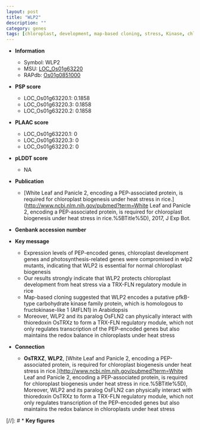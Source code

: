 ```yaml
---
layout: post
title: "WLP2"
description: ""
category: genes
tags: [chloroplast, development, map-based cloning, stress, Kinase, chloroplast development]
---
```


* **Information**  
    + Symbol: WLP2  
    + MSU: [LOC_Os01g63220](http://rice.plantbiology.msu.edu/cgi-bin/ORF_infopage.cgi?orf=LOC_Os01g63220)  
    + RAPdb: [Os01g0851000](http://rapdb.dna.affrc.go.jp/viewer/gbrowse_details/irgsp1?name=Os01g0851000)  

* **PSP score**  
    + LOC_Os01g63220.1: 0.1858 
    + LOC_Os01g63220.3: 0.1858 
    + LOC_Os01g63220.2: 0.1858 

* **PLAAC score**  
    + LOC_Os01g63220.1: 0 
    + LOC_Os01g63220.3: 0 
    + LOC_Os01g63220.2: 0 

* **pLDDT score**
    + NA


* **Publication**  
    + [White Leaf and Panicle 2, encoding a PEP-associated protein, is required for chloroplast biogenesis under heat stress in rice.](http://www.ncbi.nlm.nih.gov/pubmed?term=White Leaf and Panicle 2, encoding a PEP-associated protein, is required for chloroplast biogenesis under heat stress in rice.%5BTitle%5D), 2017, J Exp Bot.

* **Genbank accession number**  

* **Key message**  
    + Expression levels of PEP-encoded genes, chloroplast development genes and photosynthesis-related genes were compromised in wlp2 mutants, indicating that WLP2 is essential for normal chloroplast biogenesis
    + Our results strongly indicate that WLP2 protects chloroplast development from heat stress via a TRX-FLN regulatory module in rice
    + Map-based cloning suggested that WLP2 encodes a putative pfkB-type carbohydrate kinase family protein, which is homologous to fructokinase-like 1 (AtFLN1) in Arabidopsis
    + Moreover, WLP2 and its paralog OsFLN2 can physically interact with thioredoxin OsTRXz to form a TRX-FLN regulatory module, which not only regulates transcription of the PEP-encoded genes but also maintains the redox balance in chloroplasts under heat stress

* **Connection**  
    + __OsTRXZ__, __WLP2__, [White Leaf and Panicle 2, encoding a PEP-associated protein, is required for chloroplast biogenesis under heat stress in rice.](http://www.ncbi.nlm.nih.gov/pubmed?term=White Leaf and Panicle 2, encoding a PEP-associated protein, is required for chloroplast biogenesis under heat stress in rice.%5BTitle%5D),  Moreover, WLP2 and its paralog OsFLN2 can physically interact with thioredoxin OsTRXz to form a TRX-FLN regulatory module, which not only regulates transcription of the PEP-encoded genes but also maintains the redox balance in chloroplasts under heat stress

[//]: # * **Key figures**  


